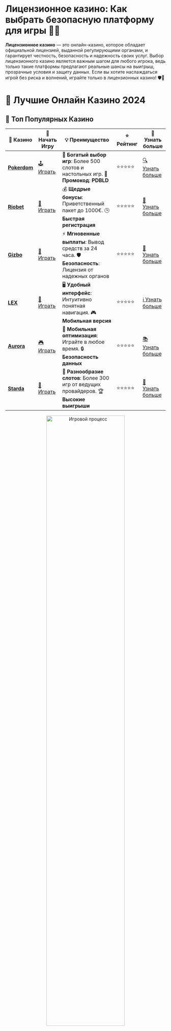 # **Лицензионное казино**: Как выбрать безопасную платформу для игры 🎰💎

**Лицензионное казино** — это онлайн-казино, которое обладает официальной лицензией, выданной регулирующими органами, и гарантирует честность, безопасность и надежность своих услуг. Выбор лицензионного казино является важным шагом для любого игрока, ведь только такие платформы предлагают реальные шансы на выигрыш, прозрачные условия и защиту данных. Если вы хотите наслаждаться игрой без риска и волнений, играйте только в лицензионных казино! 🛡️🎲

# 🎰 Лучшие Онлайн Казино 2024

## 🌟 Топ Популярных Казино

| 🎲 **Казино** | 🔗 **Начать Игру** | 💡 **Преимущество** | ⭐ **Рейтинг** | 🔗 **Узнать больше** |
|--------------|---------------------|---------------------|----------------|----------------------|
| [**Pokerdom**](https://brandplay.link/4k77v2yx) | [🕹️ Играть](https://brandplay.link/4k77v2yx) | 🎉 **Богатый выбор игр**: Более 500 слотов и настольных игр. 🎁 **Промокод**: **PDBLD** | ⭐⭐⭐⭐⭐ | [🔍 Узнать больше](https://brandplay.link/4k77v2yx) |
| [**Riobet**](https://brandplay.link/7xBLTPyj) | [🎰 Играть](https://brandplay.link/7xBLTPyj) | 💰 **Щедрые бонусы**: Приветственный пакет до 1000€. 🕒 **Быстрая регистрация** | ⭐⭐⭐⭐⭐ | [📖 Узнать больше](https://brandplay.link/7xBLTPyj) |
| [**Gizbo**](https://brandplay.link/bprXw4YV) | [🎲 Играть](https://brandplay.link/bprXw4YV) | ⚡ **Мгновенные выплаты**: Вывод средств за 24 часа. 🛡️ **Безопасность**: Лицензия от надежных органов | ⭐⭐⭐⭐⭐ | [📝 Узнать больше](https://brandplay.link/bprXw4YV) |
| [**LEX**](https://brandplay.link/zW4hdDFV) | [🤑 Играть](https://brandplay.link/zW4hdDFV) | 🖥️ **Удобный интерфейс**: Интуитивно понятная навигация. 🎮 **Мобильная версия** | ⭐⭐⭐⭐⭐ | [ℹ️ Узнать больше](https://brandplay.link/zW4hdDFV) |
| [**Aurora**](https://10trafic-stat2.com/click/668546556bcc6313411604bd/6766/13032/subaccount) | [🎮 Играть](https://10trafic-stat2.com/click/668546556bcc6313411604bd/6766/13032/subaccount) | 📱 **Мобильная оптимизация**: Играйте в любое время. 🔒 **Безопасность данных** | ⭐⭐⭐⭐⭐ | [📚 Узнать больше](https://10trafic-stat2.com/click/668546556bcc6313411604bd/6766/13032/subaccount) |
| [**Starda**](https://brandplay.link/fB7xwRFL) | [🎯 Играть](https://brandplay.link/fB7xwRFL) | 🎰 **Разнообразие слотов**: Более 300 игр от ведущих провайдеров. 🏆 **Высокие выигрыши** | ⭐⭐⭐⭐⭐ | [🔎 Узнать больше](https://brandplay.link/fB7xwRFL) |

<div align="center">
    <img src="https://i.pinimg.com/originals/87/9e/b9/879eb9354dd0699582408b68f2e253b2.gif" alt="Игровой процесс" width="70%">
</div>

## 💎 Лучшие Бонусы и Акции

| 🎲 **Казино** | 🔗 **Начать Игру** | 💡 **Преимущество** | ⭐ **Рейтинг** | 🔗 **Узнать больше** |
|--------------|---------------------|---------------------|----------------|----------------------|
| [**Kometa**](https://brandplay.link/8ZymQJV8) | [🎰 Играть](https://brandplay.link/8ZymQJV8) | 🎁 **Эксклюзивные бонусы**: Регулярные акции и промо. 🔄 **Программы лояльности** | ⭐⭐⭐⭐☆ | [🔍 Узнать больше](https://brandplay.link/8ZymQJV8) |
| [**R7**](https://brandplay.link/bMd3Yjsw) | [🕹️ Играть](https://brandplay.link/bMd3Yjsw) | 🕒 **Круглосуточная поддержка**: Всегда на связи. 💸 **Высокие лимиты** | ⭐⭐⭐⭐☆ | [📖 Узнать больше](https://brandplay.link/bMd3Yjsw) |
| [**7K**](https://brandplay.link/BvQyFShp) | [🎲 Играть](https://brandplay.link/BvQyFShp) | 🌟 **Эксклюзивные бонусы**: Только для VIP игроков. 🎉 **Сезонные акции** | ⭐⭐⭐⭐☆ | [📝 Узнать больше](https://brandplay.link/BvQyFShp) |
| [**Kent**](https://brandplay.link/Fv2WP3js) | [🤑 Играть](https://brandplay.link/Fv2WP3js) | 📈 **Высокий RTP**: Более 98%. 💼 **Профессиональная поддержка** | ⭐⭐⭐⭐☆ | [ℹ️ Узнать больше](https://brandplay.link/Fv2WP3js) |
| [**1Xslots**](https://brandplay.link/hSB1khtr) | [🎮 Играть](https://brandplay.link/hSB1khtr) | 🎉 **Множество акций**: Еженедельные бонусы и турниры. 🛡️ **Безопасность** | ⭐⭐⭐⭐☆ | [📚 Узнать больше](https://brandplay.link/hSB1khtr) |
| [**Gama**](https://brandplay.link/j6NMKsDz) | [🎯 Играть](https://brandplay.link/j6NMKsDz) | 🔍 **Интуитивный интерфейс**: Легкость использования. 🏅 **Престижные турниры** | ⭐⭐⭐⭐☆ | [🔎 Узнать больше](https://brandplay.link/j6NMKsDz) |

<div align="center">
    <img src="https://i.pinimg.com/originals/87/9e/b9/879eb9354dd0699582408b68f2e253b2.gif" alt="Игровой процесс" width="70%">
</div>

## 🚀 Быстрые Выигрыши и Поддержка

| 🎲 **Казино** | 🔗 **Начать Игру** | 💡 **Преимущество** | ⭐ **Рейтинг** | 🔗 **Узнать больше** |
|--------------|---------------------|---------------------|----------------|----------------------|
| [**Onion**](https://brandplay.link/zBGRVpQ9) | [🎰 Играть](https://brandplay.link/zBGRVpQ9) | 🤑 **Низкие ставки**: Идеально для начинающих. 🔄 **Быстрые выводы** | ⭐⭐⭐⭐☆ | [🔍 Узнать больше](https://brandplay.link/zBGRVpQ9) |
| [**Чемпион**](https://temon-gter.cfd/go/lRq?p80412p304504pcc44t17455) | [🕹️ Играть](https://temon-gter.cfd/go/lRq?p80412p304504pcc44t17455) | 🏅 **Лояльная программа**: Награды за активность. 🎁 **Ежемесячные бонусы** | ⭐⭐⭐⭐☆ | [📖 Узнать больше](https://temon-gter.cfd/go/lRq?p80412p304504pcc44t17455) |
| [**Vavada**](https://vavadapartner.pro/?promo=ea5c9275-6854-4505-94fc-95ab18221945-linkb2) | [🎲 Играть](https://vavadapartner.pro/?promo=ea5c9275-6854-4505-94fc-95ab18221945-linkb2) | 🚀 **Быстрая регистрация**: Начните играть мгновенно. 🔐 **Безопасные транзакции** | ⭐⭐⭐⭐☆ | [📝 Узнать больше](https://vavadapartner.pro/?promo=ea5c9275-6854-4505-94fc-95ab18221945-linkb2) |
| [**Friends**](https://gofriends.kim/linkb2) | [🤑 Играть](https://gofriends.kim/linkb2) | 🤝 **Социальные игры**: Играйте с друзьями. 🌐 **Мультиплатформенность** | ⭐⭐⭐⭐☆ | [ℹ️ Узнать больше](https://gofriends.kim/linkb2) |
| [**1WIN**](https://brandplay.link/smXVpBbG) | [🎮 Играть](https://brandplay.link/smXVpBbG) | 🏆 **Спортивные ставки**: Широкий выбор видов спорта. 💵 **Высокие коэффициенты** | ⭐⭐⭐⭐☆ | [📚 Узнать больше](https://brandplay.link/smXVpBbG) |
| [**Drip**](https://drp-ircp01.com/c07e6a3db) | [🎯 Играть](https://drp-ircp01.com/c07e6a3db) | 🌐 **Инновационные игры**: Новейшие игровые технологии. 🛡️ **Высокая безопасность** | ⭐⭐⭐⭐☆ | [🔎 Узнать больше](https://drp-ircp01.com/c07e6a3db) |
| [**JoyCasino**](https://rpc30.call2me.pro/?/ru/registration?apkpop=0&partner=p24970p3291217pc98f) | [🎰 Играть](https://rpc30.call2me.pro/?/ru/registration?apkpop=0&partner=p24970p3291217pc98f) | 🎁 **Приятные бонусы**: Ежедневные акции и подарки. 🕹️ **Разнообразие игр** | ⭐⭐⭐⭐☆ | [🔍 Узнать больше](https://rpc30.call2me.pro/?/ru/registration?apkpop=0&partner=p24970p3291217pc98f) |

<div align="center">
    <img src="https://i.pinimg.com/originals/87/9e/b9/879eb9354dd0699582408b68f2e253b2.gif" alt="Игровой процесс" width="70%">
</div>
---

✨ **Выбирайте лучшее казино для себя и наслаждайтесь игрой! Удачи!** ✨
![Лицензионное казино](https://i.pinimg.com/originals/a9/29/6e/a9296ea1cf6a7c20a985e593451f0323.png)

### Почему важно выбирать **лицензионное казино**? 🔐🌟

1. **Безопасность ваших данных и средств**  
   Лицензионные казино строго следят за защитой личных данных своих игроков. Они используют современные технологии шифрования для защиты информации и финансовых транзакций. Все финансовые операции в таких казино прозрачны и безопасны.

2. **Честные игры и RNG**  
   Лицензионные казино работают с сертифицированным программным обеспечением, что гарантирует, что результаты игр генерируются случайным образом с использованием генератора случайных чисел (RNG). Это означает, что каждый спин и каждая ставка имеют одинаковые шансы на выигрыш, а результаты не могут быть подделаны.

3. **Регулируемые правила**  
   Лицензированные платформы обязаны соблюдать определенные правила и стандарты, регулируемые соответствующими органами. Это включает честные условия для игроков, защиту от зависимости и борьбу с мошенничеством. Такие казино часто подвергаются регулярным проверкам, что подтверждает их надежность.

4. **Ответственная игра**  
   Лицензионные казино поддерживают концепцию ответственной игры. Они предлагают различные инструменты для ограничения ставок, депозита и времени игры, а также возможность самоисключения для игроков, которые могут столкнуться с проблемой азартной зависимости.

### Как выбрать надежное **лицензионное казино**? 🧐💡

1. **Проверка лицензии**  
   Первым шагом в выборе казино является проверка наличия лицензии. Лицензия должна быть выдана официальным регулирующим органом, таким как Malta Gaming Authority (MGA), UK Gambling Commission или Curacao eGaming. Вы всегда можете проверить номер лицензии на сайте казино.

2. **Отзывы и репутация**  
   Прочитайте отзывы других игроков о выбранном казино. Важно узнать мнение людей, которые уже играли на данной платформе. Сайты с хорошими отзывами и положительными рейтингами часто являются более надежными.

3. **Методы оплаты**  
   Лицензионные казино предлагают различные безопасные способы внесения и вывода средств. К ним относятся банковские карты, электронные кошельки, криптовалюты и другие популярные методы. Обратите внимание на комиссии и сроки обработки платежей.

4. **Служба поддержки**  
   Важно, чтобы у казино была качественная служба поддержки, которая готова помочь вам в любой момент. Лицензионные казино обычно предлагают круглосуточную поддержку через чат, email и телефон.

5. **Доступ к играм и бонусам**  
   Убедитесь, что казино предлагает широкий выбор игр от известных провайдеров. Также обратите внимание на бонусные предложения и условия их получения. Лицензионные казино часто предлагают бонусы на депозит, бесплатные спины и программы лояльности.

### Преимущества игры в **лицензионном казино** 🏆🎉

1. **Честность и прозрачность**  
   В лицензионных казино всегда можно быть уверенным, что правила игры соблюдаются, а выигрыш зависит исключительно от удачи, а не от манипуляций с результатами. Лицензия подтверждает, что казино следит за соблюдением стандартов честной игры.

2. **Защита от мошенничества**  
   В лицензированных казино игроки могут быть уверены, что их средства и данные защищены от мошенников. Казино обязано соблюдать строгие правила по безопасности и защите личной информации.

3. **Регулярные выплаты**  
   Лицензионные казино предлагают честные и своевременные выплаты. Если вы выиграете, вам гарантировано получение выигрыша, если вы соблюдаете условия вывода.

4. **Разнообразие игр**  
   В лицензионных казино представлена продукция от крупнейших разработчиков игр, таких как Microgaming, NetEnt, Playtech, Pragmatic Play и других. Это означает, что у вас будет доступ к сотням качественных и захватывающих игр.

### Популярные **лицензионные казино** для игры на реальные деньги 💰🎰

1. **Casino X**  
   Один из самых популярных операторов с лицензией Curacao eGaming. Казино предлагает широкий выбор игр, бонусы и удобные методы оплаты.

2. **Vavada Casino**  
   Лицензированное казино с отличной репутацией, множеством слотов и настольных игр. Простой интерфейс и безопасные методы вывода средств.

3. **Play Fortuna**  
   Казино с лицензией Curacao, которое предлагает разнообразие слотов, настольных игр и живое казино. Отличается хорошими бонусами и программой лояльности.

4. **1xBet**  
   Лицензированное казино с огромным выбором игр и спортивных ставок. Казино поддерживает множество языков и предлагает разнообразные бонусы для новичков и постоянных клиентов.

### Советы по игре в **лицензионном казино** 🎮💡

1. **Читайте условия бонусов**  
   Прежде чем принять бонусное предложение, обязательно читайте условия. Убедитесь, что они понятны и не имеют скрытых требований.

2. **Используйте демо-режимы**  
   Прежде чем играть на реальные деньги, используйте демо-режимы, чтобы научиться механике игр и разработать стратегию.

3. **Контролируйте свои ставки**  
   Лицензионные казино часто предлагают инструменты для контроля ставок. Используйте их, чтобы не превышать свой бюджет.

4. **Проверяйте наличие лицензии**  
   Всегда проверяйте информацию о лицензии казино на официальном сайте, чтобы убедиться в его надежности.

### Заключение

**Лицензионное казино** — это гарантия честной и безопасной игры. 🎰💎

Выбирайте только лицензированные платформы для игры, чтобы гарантированно наслаждаться азартом без риска. Помните, что правильный выбор казино поможет вам получить максимум удовольствия от игрового процесса и избежать неприятных ситуаций. Желаем удачи и больших выигрышей! 🍀🎉
